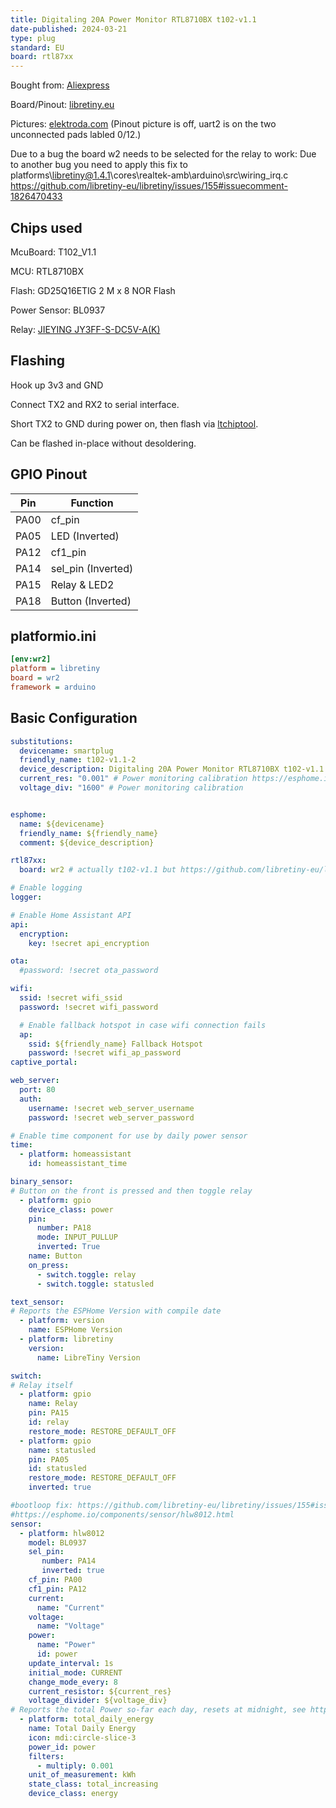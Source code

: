 ```yaml
---
title: Digitaling 20A Power Monitor RTL8710BX t102-v1.1
date-published: 2024-03-21
type: plug
standard: EU
board: rtl87xx
---
```


Bought from: [Aliexpress](https://de.aliexpress.com/item/1005005374840269.html)

Board/Pinout: [libretiny.eu](https://docs.libretiny.eu/boards/t102-v1.1/#pinout)

Pictures: [elektroda.com](https://www.elektroda.com/rtvforum/topic4032920.html) (Pinout picture is off, uart2 is on the two unconnected pads labled 0/12.)

Due to a bug the board w2 needs to be selected for the relay to work:
Due to another bug you need to apply this fix to platforms\libretiny@1.4.1\cores\realtek-amb\arduino\src\wiring_irq.c https://github.com/libretiny-eu/libretiny/issues/155#issuecomment-1826470433

## Chips used

McuBoard: T102_V1.1

MCU: RTL8710BX

Flash: GD25Q16ETIG  2 M x 8 NOR Flash

Power Sensor: BL0937

Relay: [JIEYING  JY3FF-S-DC5V-A(K)](https://www.lcsc.com/datasheet/lcsc_datasheet_2309121625_JIEYING-RELAY-JY3FF-S-DC5V-A-K_C17702442.pdf)

## Flashing

Hook up 3v3 and GND

Connect TX2 and RX2 to serial interface.

Short TX2 to GND during power on, then flash via [ltchiptool](https://docs.libretiny.eu/docs/flashing/tools/ltchiptool/).

Can be flashed in-place without desoldering.

## GPIO Pinout

| Pin    | Function                    |
| ------ | --------------------------- |
| PA00   | cf_pin                      |
| PA05   | LED (Inverted)              |
| PA12   | cf1_pin                     |
| PA14   | sel_pin (Inverted)          |
| PA15   | Relay & LED2                |
| PA18   | Button  (Inverted)          |

## platformio.ini

```ini
[env:wr2]
platform = libretiny
board = wr2
framework = arduino
```

## Basic Configuration

```yaml
substitutions:
  devicename: smartplug
  friendly_name: t102-v1.1-2
  device_description: Digitaling 20A Power Monitor RTL8710BX t102-v1.1
  current_res: "0.001" # Power monitoring calibration https://esphome.io/components/sensor/hlw8012.html
  voltage_div: "1600" # Power monitoring calibration


esphome:
  name: ${devicename}
  friendly_name: ${friendly_name}
  comment: ${device_description}

rtl87xx:
  board: wr2 # actually t102-v1.1 but https://github.com/libretiny-eu/libretiny/issues/247

# Enable logging
logger:

# Enable Home Assistant API
api:
  encryption:
    key: !secret api_encryption

ota:
  #password: !secret ota_password

wifi:
  ssid: !secret wifi_ssid
  password: !secret wifi_password

  # Enable fallback hotspot in case wifi connection fails
  ap:
    ssid: ${friendly_name} Fallback Hotspot
    password: !secret wifi_ap_password
captive_portal:

web_server:
  port: 80
  auth:
    username: !secret web_server_username
    password: !secret web_server_password

# Enable time component for use by daily power sensor
time:
  - platform: homeassistant
    id: homeassistant_time

binary_sensor:
# Button on the front is pressed and then toggle relay
  - platform: gpio
    device_class: power
    pin:
      number: PA18
      mode: INPUT_PULLUP
      inverted: True
    name: Button
    on_press:
      - switch.toggle: relay
      - switch.toggle: statusled

text_sensor:
# Reports the ESPHome Version with compile date
  - platform: version
    name: ESPHome Version
  - platform: libretiny
    version:
      name: LibreTiny Version

switch:
# Relay itself
  - platform: gpio
    name: Relay
    pin: PA15
    id: relay
    restore_mode: RESTORE_DEFAULT_OFF
  - platform: gpio
    name: statusled
    pin: PA05
    id: statusled
    restore_mode: RESTORE_DEFAULT_OFF
    inverted: true

#bootloop fix: https://github.com/libretiny-eu/libretiny/issues/155#issuecomment-1826470433
#https://esphome.io/components/sensor/hlw8012.html
sensor:
  - platform: hlw8012
    model: BL0937
    sel_pin:
       number: PA14
       inverted: true
    cf_pin: PA00
    cf1_pin: PA12
    current:
      name: "Current"
    voltage:
      name: "Voltage"
    power:
      name: "Power"
      id: power
    update_interval: 1s
    initial_mode: CURRENT
    change_mode_every: 8
    current_resistor: ${current_res}
    voltage_divider: ${voltage_div}
# Reports the total Power so-far each day, resets at midnight, see https://esphome.io/components/sensor/total_daily_energy.html
  - platform: total_daily_energy
    name: Total Daily Energy
    icon: mdi:circle-slice-3
    power_id: power
    filters:
      - multiply: 0.001
    unit_of_measurement: kWh
    state_class: total_increasing
    device_class: energy
```

